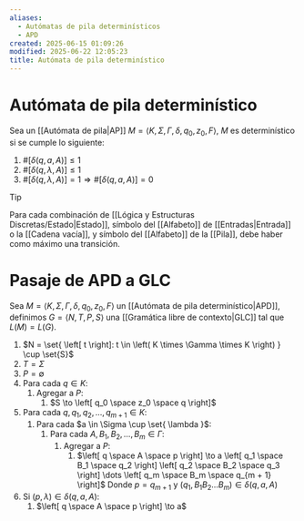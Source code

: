 ```yaml
---
aliases:
  - Autómatas de pila determinísticos
  - APD
created: 2025-06-15 01:09:26
modified: 2025-06-22 12:05:23
title: Autómata de pila determinístico
---
```


# Autómata de pila determinístico

Sea un [[Autómata de pila|AP]] $M = \left< K, \Sigma, \Gamma, \delta, q_0, z_0, F \right>$, $M$ es determinístico si se cumple lo siguiente:

1. $\# \left[ \delta \left( q, a, A \right) \right] \leq 1$
2. $\# \left[ \delta \left( q, \lambda, A \right) \right] \leq 1$
3. $\# \left[ \delta \left( q, \lambda, A \right) \right] = 1 \Rightarrow \# \left[ \delta \left( q, a, A \right) \right] = 0$

> [!tip]
> Para cada combinación de [[Lógica y Estructuras Discretas/Estado|Estado]], símbolo del [[Alfabeto]] de [[Entradas|Entrada]] o la [[Cadena vacía]], y símbolo del [[Alfabeto]] de la [[Pila]], debe haber como máximo una transición.

# Pasaje de APD a GLC

Sea $M = \left< K, \Sigma, \Gamma, \delta, q_0, z_0, F \right>$ un [[Autómata de pila determinístico|APD]], definimos $G = \left< N, T, P, S \right>$ una [[Gramática libre de contexto|GLC]] tal que $L \left( M \right) = L \left( G \right)$.

1. $N = \set{ \left[ t \right]: t \in \left( K \times \Gamma \times K \right) } \cup \set{S}$
2. $T = \Sigma$
3. $P = \emptyset$
4. Para cada $q \in K$:
	1. Agregar a $P$:
		1. $S \to \left[ q_0 \space z_0 \space q \right]$
5. Para cada $q, q_1, q_2, \dots, q_{m + 1} \in K$:
	1. Para cada $a \in \Sigma \cup \set{ \lambda }$:
		1. Para cada $A, B_1, B_2, \dots, B_m \in \Gamma$:
			1. Agregar a $P$:
				1. $\left[ q \space A \space p \right] \to a \left[ q_1 \space B_1 \space q_2 \right] \left[ q_2 \space B_2 \space q_3 \right] \dots \left[ q_m \space B_m \space q_{m + 1} \right]$
   Donde $p = q_{m + 1}$ y $\left( q_1, B_1 B_2 \dots B_m \right) \in \delta \left(q, a, A \right)$
6. Si $\left( p, \lambda \right) \in \delta \left( q, a, A \right)$:
	1. $\left[ q \space A \space p \right] \to a$

